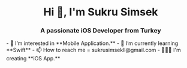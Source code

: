 <h1 align="center">Hi 👋, I'm Sukru Simsek</h1>
<h3 align="center">A passionate iOS Developer from Turkey</h3>
- 👀 I’m interested in **Mobile Application.**
- 🌱 I’m currently learning **Swift**
- 📫 How to reach me = sukrusimsekll@gmail.com
- 👨🏼‍💻 I'm creating **iOS App.**
